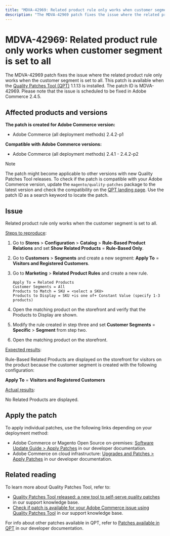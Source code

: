 ```yaml
---
title: "MDVA-42969: Related product rule only works when customer segment is set to all"
description: "The MDVA-42969 patch fixes the issue where the related product rule only works when the customer segment is set to all. This patch is available when the [Quality Patches Tool (QPT)](https://support.magento.com/hc/en-us/articles/360047139492) 1.1.13 is installed. The patch ID is MDVA-42969. Please note that the issue is scheduled to be fixed in Adobe Commerce 2.4.5."
---
```


# MDVA-42969: Related product rule only works when customer segment is set to all

The MDVA-42969 patch fixes the issue where the related product rule only works when the customer segment is set to all. This patch is available when the [Quality Patches Tool (QPT)](https://support.magento.com/hc/en-us/articles/360047139492) 1.1.13 is installed. The patch ID is MDVA-42969. Please note that the issue is scheduled to be fixed in Adobe Commerce 2.4.5.

## Affected products and versions

**The patch is created for Adobe Commerce version:**

* Adobe Commerce (all deployment methods) 2.4.2-p1

**Compatible with Adobe Commerce versions:**

* Adobe Commerce (all deployment methods) 2.4.1 - 2.4.2-p2

>[!NOTE]
>
>The patch might become applicable to other versions with new Quality Patches Tool releases. To check if the patch is compatible with your Adobe Commerce version, update the `magento/quality-patches` package to the latest version and check the compatibility on the [QPT landing page](https://devdocs.magento.com/quality-patches/tool.html#patch-grid). Use the patch ID as a search keyword to locate the patch.

## Issue

Related product rule only works when the customer segment is set to all.

<u>Steps to reproduce</u>:

1. Go to **Stores** > **Configuration** > **Catalog** > **Rule-Based Product Relations** and set **Show Related Products** = **Rule-Based Only**.
1. Go to **Customers** > **Segments** and create a new segment: **Apply To** = **Visitors and Registered Customers**.
1. Go to **Marketing** > **Related Product Rules** and create a new rule.

    ```code block
    Apply To = Related Products
    Customer Segments = All
    Products to Match = SKU = <select a SKU>
    Products to Display = SKU +is one of+ Constant Value (specify 1-3 products)
    ```

1. Open the matching product on the storefront and verify that the Products to Display are shown.
1. Modify the rule created in step three and set **Customer Segments** = **Specific** > **Segment** from step two.
1. Open the matching product on the storefront.

<u>Expected results</u>:

Rule-Based Related Products are displayed on the storefront for visitors on the product because the customer segment is created with the following configuration:

**Apply To** = **Visitors and Registered Customers**

<u>Actual results</u>:

No Related Products are displayed.

## Apply the patch

To apply individual patches, use the following links depending on your deployment method:

* Adobe Commerce or Magento Open Source on-premises: [Software Update Guide > Apply Patches](https://devdocs.magento.com/guides/v2.4/comp-mgr/patching/mqp.html) in our developer documentation.
* Adobe Commerce on cloud infrastructure: [Upgrades and Patches > Apply Patches](https://devdocs.magento.com/cloud/project/project-patch.html) in our developer documentation.

## Related reading

To learn more about Quality Patches Tool, refer to:

* [Quality Patches Tool released: a new tool to self-serve quality patches](https://support.magento.com/hc/en-us/articles/360047139492) in our support knowledge base.
* [Check if patch is available for your Adobe Commerce issue using Quality Patches Tool](https://support.magento.com/hc/en-us/articles/360047125252) in our support knowledge base.

For info about other patches available in QPT, refer to [Patches available in QPT](https://devdocs.magento.com/quality-patches/tool.html#patch-grid) in our developer documentation. 
